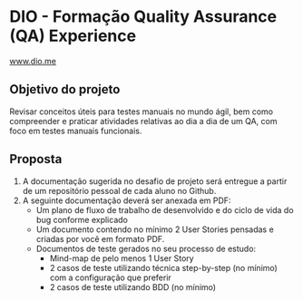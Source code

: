 # DIO - Formação Quality Assurance (QA) Experience
www.dio.me

## Objetivo do projeto
Revisar conceitos úteis para testes manuais no mundo ágil, bem como compreender e praticar atividades relativas ao dia a dia de um QA, com foco em testes manuais funcionais.



## Proposta

1. A documentação sugerida no desafio de projeto será entregue a partir de um repositório pessoal de cada aluno no Github.
2. A seguinte documentação deverá ser anexada em PDF:
    - Um plano de fluxo de trabalho de desenvolvido e do ciclo de vida do bug conforme explicado
    - Um documento contendo no mínimo 2 User Stories pensadas e criadas por você em formato PDF.
    - Documentos de teste gerados no seu processo de estudo:
       - Mind-map de pelo menos 1 User Story
       - 2 casos de teste utilizando técnica step-by-step (no mínimo) com a configuração que preferir
       - 2 casos de teste utilizando BDD (no mínimo)


